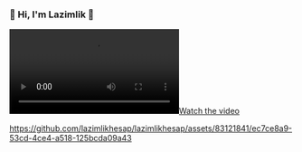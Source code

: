<h3>👋 Hi, I'm Lazimlik 💩</h3>


[![Watch the video](https://github.com/lazimlikhesap/lazimlikhesap/blob/main/Screen%20Recording%202023-06-17%20at%2012.46.07.mov)](https://youtu.be/vt5fpE0bzSY)



https://github.com/lazimlikhesap/lazimlikhesap/assets/83121841/ec7ce8a9-53cd-4ce4-a518-125bcda09a43

